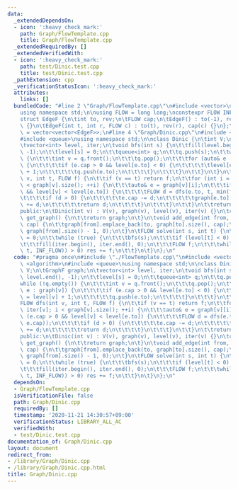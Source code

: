 ```yaml
---
data:
  _extendedDependsOn:
  - icon: ':heavy_check_mark:'
    path: Graph/FlowTemplate.cpp
    title: Graph/FlowTemplate.cpp
  _extendedRequiredBy: []
  _extendedVerifiedWith:
  - icon: ':heavy_check_mark:'
    path: test/Dinic.test.cpp
    title: test/Dinic.test.cpp
  _pathExtension: cpp
  _verificationStatusIcon: ':heavy_check_mark:'
  attributes:
    links: []
  bundledCode: "#line 2 \"Graph/FlowTemplate.cpp\"\n#include <vector>\n#include <limits>\n\
    using namespace std;\n\nusing FLOW = long long;\nconstexpr FLOW INF_FLOW = numeric_limits<FLOW>::max();\n\
    struct EdgeF {\n\tint to, rev;\n\tFLOW cap;\n\tEdgeF() : to(-1), rev(-1), cap(-1)\
    \ {}\n\tEdgeF(int t, int r, FLOW c) : to(t), rev(r), cap(c) {}\n};\nusing GraphF\
    \ = vector<vector<EdgeF>>;\n#line 4 \"Graph/Dinic.cpp\"\n#include <algorithm>\n\
    #include <queue>\nusing namespace std;\n\nclass Dinic {\n\tint V;\n\tGraphF graph;\n\
    \tvector<int> level, iter;\n\tvoid bfs(int s) {\n\t\tfill(level.begin(), level.end(),\
    \ -1);\n\t\tlevel[s] = 0;\n\t\tqueue<int> q;\n\t\tq.push(s);\n\t\twhile (!q.empty())\
    \ {\n\t\t\tint v = q.front();\n\t\t\tq.pop();\n\t\t\tfor (auto& e : graph[v])\
    \ {\n\t\t\t\tif (e.cap > 0 && level[e.to] < 0) {\n\t\t\t\t\tlevel[e.to] = level[v]\
    \ + 1;\n\t\t\t\t\tq.push(e.to);\n\t\t\t\t}\n\t\t\t}\n\t\t}\n\t}\n\tFLOW dfs(int\
    \ v, int t, FLOW f) {\n\t\tif (v == t) return f;\n\t\tfor (int i = iter[v]; i\
    \ < graph[v].size(); ++i) {\n\t\t\tauto& e = graph[v][i];\n\t\t\tif (e.cap > 0\
    \ && level[v] < level[e.to]) {\n\t\t\t\tFLOW d = dfs(e.to, t, min(f, e.cap));\n\
    \t\t\t\tif (d > 0) {\n\t\t\t\t\te.cap -= d;\n\t\t\t\t\tgraph[e.to][e.rev].cap\
    \ += d;\n\t\t\t\t\treturn d;\n\t\t\t\t}\n\t\t\t}\n\t\t}\n\t\treturn 0;\n\t}\n\n\
    public:\n\tDinic(int v) : V(v), graph(v), level(v), iter(v) {}\n\tconst GraphF&\
    \ get_graph() {\n\t\treturn graph;\n\t}\n\tvoid add_edge(int from, int to, FLOW\
    \ cap) {\n\t\tgraph[from].emplace_back(to, graph[to].size(), cap);\n\t\tgraph[to].emplace_back(from,\
    \ graph[from].size() - 1, 0);\n\t}\n\tFLOW solve(int s, int t) {\n\t\tFLOW res\
    \ = 0;\n\t\twhile (true) {\n\t\t\tbfs(s);\n\t\t\tif (level[t] < 0) return res;\n\
    \t\t\tfill(iter.begin(), iter.end(), 0);\n\t\t\tFLOW f;\n\t\t\twhile ((f = dfs(s,\
    \ t, INF_FLOW)) > 0) res += f;\n\t\t}\n\t}\n};\n"
  code: "#pragma once\n#include \"./FlowTemplate.cpp\"\n#include <vector>\n#include\
    \ <algorithm>\n#include <queue>\nusing namespace std;\n\nclass Dinic {\n\tint\
    \ V;\n\tGraphF graph;\n\tvector<int> level, iter;\n\tvoid bfs(int s) {\n\t\tfill(level.begin(),\
    \ level.end(), -1);\n\t\tlevel[s] = 0;\n\t\tqueue<int> q;\n\t\tq.push(s);\n\t\t\
    while (!q.empty()) {\n\t\t\tint v = q.front();\n\t\t\tq.pop();\n\t\t\tfor (auto&\
    \ e : graph[v]) {\n\t\t\t\tif (e.cap > 0 && level[e.to] < 0) {\n\t\t\t\t\tlevel[e.to]\
    \ = level[v] + 1;\n\t\t\t\t\tq.push(e.to);\n\t\t\t\t}\n\t\t\t}\n\t\t}\n\t}\n\t\
    FLOW dfs(int v, int t, FLOW f) {\n\t\tif (v == t) return f;\n\t\tfor (int i =\
    \ iter[v]; i < graph[v].size(); ++i) {\n\t\t\tauto& e = graph[v][i];\n\t\t\tif\
    \ (e.cap > 0 && level[v] < level[e.to]) {\n\t\t\t\tFLOW d = dfs(e.to, t, min(f,\
    \ e.cap));\n\t\t\t\tif (d > 0) {\n\t\t\t\t\te.cap -= d;\n\t\t\t\t\tgraph[e.to][e.rev].cap\
    \ += d;\n\t\t\t\t\treturn d;\n\t\t\t\t}\n\t\t\t}\n\t\t}\n\t\treturn 0;\n\t}\n\n\
    public:\n\tDinic(int v) : V(v), graph(v), level(v), iter(v) {}\n\tconst GraphF&\
    \ get_graph() {\n\t\treturn graph;\n\t}\n\tvoid add_edge(int from, int to, FLOW\
    \ cap) {\n\t\tgraph[from].emplace_back(to, graph[to].size(), cap);\n\t\tgraph[to].emplace_back(from,\
    \ graph[from].size() - 1, 0);\n\t}\n\tFLOW solve(int s, int t) {\n\t\tFLOW res\
    \ = 0;\n\t\twhile (true) {\n\t\t\tbfs(s);\n\t\t\tif (level[t] < 0) return res;\n\
    \t\t\tfill(iter.begin(), iter.end(), 0);\n\t\t\tFLOW f;\n\t\t\twhile ((f = dfs(s,\
    \ t, INF_FLOW)) > 0) res += f;\n\t\t}\n\t}\n};\n"
  dependsOn:
  - Graph/FlowTemplate.cpp
  isVerificationFile: false
  path: Graph/Dinic.cpp
  requiredBy: []
  timestamp: '2020-11-21 14:30:57+09:00'
  verificationStatus: LIBRARY_ALL_AC
  verifiedWith:
  - test/Dinic.test.cpp
documentation_of: Graph/Dinic.cpp
layout: document
redirect_from:
- /library/Graph/Dinic.cpp
- /library/Graph/Dinic.cpp.html
title: Graph/Dinic.cpp
---
```

